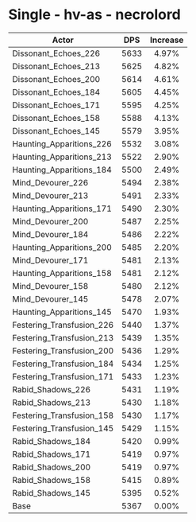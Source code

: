 # Single - hv-as - necrolord
| Actor | DPS | Increase |
|---|:---:|:---:|
|Dissonant_Echoes_226|5633|4.97%|
|Dissonant_Echoes_213|5625|4.82%|
|Dissonant_Echoes_200|5614|4.61%|
|Dissonant_Echoes_184|5605|4.45%|
|Dissonant_Echoes_171|5595|4.25%|
|Dissonant_Echoes_158|5588|4.13%|
|Dissonant_Echoes_145|5579|3.95%|
|Haunting_Apparitions_226|5532|3.08%|
|Haunting_Apparitions_213|5522|2.90%|
|Haunting_Apparitions_184|5500|2.49%|
|Mind_Devourer_226|5494|2.38%|
|Mind_Devourer_213|5491|2.33%|
|Haunting_Apparitions_171|5490|2.30%|
|Mind_Devourer_200|5487|2.25%|
|Mind_Devourer_184|5486|2.22%|
|Haunting_Apparitions_200|5485|2.20%|
|Mind_Devourer_171|5481|2.13%|
|Haunting_Apparitions_158|5481|2.12%|
|Mind_Devourer_158|5480|2.12%|
|Mind_Devourer_145|5478|2.07%|
|Haunting_Apparitions_145|5470|1.93%|
|Festering_Transfusion_226|5440|1.37%|
|Festering_Transfusion_213|5439|1.35%|
|Festering_Transfusion_200|5436|1.29%|
|Festering_Transfusion_184|5434|1.25%|
|Festering_Transfusion_171|5433|1.23%|
|Rabid_Shadows_226|5431|1.19%|
|Rabid_Shadows_213|5430|1.18%|
|Festering_Transfusion_158|5430|1.17%|
|Festering_Transfusion_145|5429|1.15%|
|Rabid_Shadows_184|5420|0.99%|
|Rabid_Shadows_171|5419|0.97%|
|Rabid_Shadows_200|5419|0.97%|
|Rabid_Shadows_158|5415|0.89%|
|Rabid_Shadows_145|5395|0.52%|
|Base|5367|0.00%|
